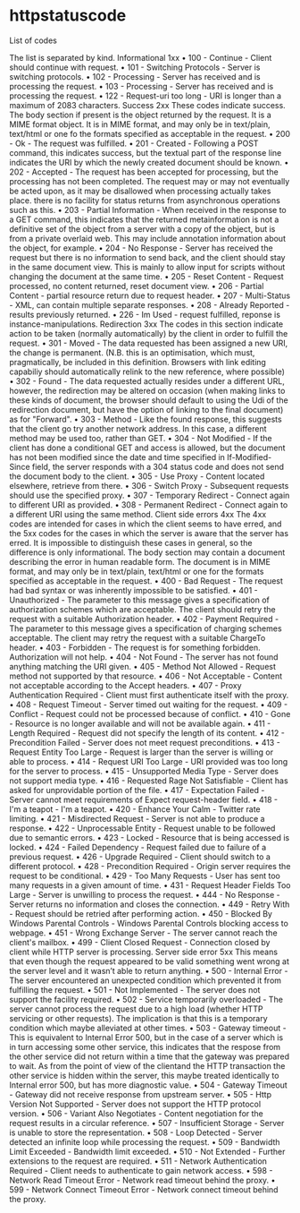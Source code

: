 # httpstatuscode

List of codes

The list is separated by kind.
Informational 1xx
•	100 - Continue - Client should continue with request.
•	101 - Switching Protocols - Server is switching protocols.
•	102 - Processing - Server has received and is processing the request.
•	103 - Processing - Server has received and is processing the request.
•	122 - Request-uri too long - URI is longer than a maximum of 2083 characters.
Success 2xx
These codes indicate success. The body section if present is the object returned by the request. It is a MIME format object. It is in MIME format, and may only be in text/plain, text/html or one fo the formats specified as acceptable in the request.
•	200 - Ok - The request was fulfilled.
•	201 - Created - Following a POST command, this indicates success, but the textual part of the response line indicates the URI by which the newly created document should be known.
•	202 - Accepted - The request has been accepted for processing, but the processing has not been completed. The request may or may not eventually be acted upon, as it may be disallowed when processing actually takes place. there is no facility for status returns from asynchronous operations such as this.
•	203 - Partial Information - When received in the response to a GET command, this indicates that the returned metainformation is not a definitive set of the object from a server with a copy of the object, but is from a private overlaid web. This may include annotation information about the object, for example.
•	204 - No Response - Server has received the request but there is no information to send back, and the client should stay in the same document view. This is mainly to allow input for scripts without changing the document at the same time.
•	205 - Reset Content - Request processed, no content returned, reset document view.
•	206 - Partial Content - partial resource return due to request header.
•	207 - Multi-Status - XML, can contain multiple separate responses.
•	208 - Already Reported - results previously returned.
•	226 - Im Used - request fulfilled, reponse is instance-manipulations.
Redirection 3xx
The codes in this section indicate action to be taken (normally automatically) by the client in order to fulfill the request.
•	301 - Moved - The data requested has been assigned a new URI, the change is permanent. (N.B. this is an optimisation, which must, pragmatically, be included in this definition. Browsers with link editing capabiliy should automatically relink to the new reference, where possible)
•	302 - Found - The data requested actually resides under a different URL, however, the redirection may be altered on occasion (when making links to these kinds of document, the browser should default to using the Udi of the redirection document, but have the option of linking to the final document) as for "Forward".
•	303 - Method - Like the found response, this suggests that the client go try another network address. In this case, a different method may be used too, rather than GET.
•	304 - Not Modified - If the client has done a conditional GET and access is allowed, but the document has not been modified since the date and time specified in If-Modified-Since field, the server responds with a 304 status code and does not send the document body to the client.
•	305 - Use Proxy - Content located elsewhere, retrieve from there.
•	306 - Switch Proxy - Subsequent requests should use the specified proxy.
•	307 - Temporary Redirect - Connect again to different URI as provided.
•	308 - Permanent Redirect - Connect again to a different URI using the same method.
Client side errors 4xx
The 4xx codes are intended for cases in which the client seems to have erred, and the 5xx codes for the cases in which the server is aware that the server has erred. It is impossible to distinguish these cases in general, so the difference is only informational.
The body section may contain a document describing the error in human readable form. The document is in MIME format, and may only be in text/plain, text/html or one for the formats specified as acceptable in the request.
•	400 - Bad Request - The request had bad syntax or was inherently impossible to be satisfied.
•	401 - Unauthorized - The parameter to this message gives a specification of authorization schemes which are acceptable. The client should retry the request with a suitable Authorization header.
•	402 - Payment Required - The parameter to this message gives a specification of charging schemes acceptable. The client may retry the request with a suitable ChargeTo header.
•	403 - Forbidden - The request is for something forbidden. Authorization will not help.
•	404 - Not Found - The server has not found anything matching the URI given.
•	405 - Method Not Allowed - Request method not supported by that resource.
•	406 - Not Acceptable - Content not acceptable according to the Accept headers.
•	407 - Proxy Authentication Required - Client must first authenticate itself with the proxy.
•	408 - Request Timeout - Server timed out waiting for the request.
•	409 - Conflict - Request could not be processed because of conflict.
•	410 - Gone - Resource is no longer available and will not be available again.
•	411 - Length Required - Request did not specify the length of its content.
•	412 - Precondition Failed - Server does not meet request preconditions.
•	413 - Request Entity Too Large - Request is larger than the server is willing or able to process.
•	414 - Request URI Too Large - URI provided was too long for the server to process.
•	415 - Unsupported Media Type - Server does not support media type.
•	416 - Requested Rage Not Satisfiable - Client has asked for unprovidable portion of the file.
•	417 - Expectation Failed - Server cannot meet requirements of Expect request-header field.
•	418 - I'm a teapot - I'm a teapot.
•	420 - Enhance Your Calm - Twitter rate limiting.
•	421 - Misdirected Request - Server is not able to produce a response.
•	422 - Unprocessable Entity - Request unable to be followed due to semantic errors.
•	423 - Locked - Resource that is being accessed is locked.
•	424 - Failed Dependency - Request failed due to failure of a previous request.
•	426 - Upgrade Required - Client should switch to a different protocol.
•	428 - Precondition Required - Origin server requires the request to be conditional.
•	429 - Too Many Requests - User has sent too many requests in a given amount of time.
•	431 - Request Header Fields Too Large - Server is unwilling to process the request.
•	444 - No Response - Server returns no information and closes the connection.
•	449 - Retry With - Request should be retried after performing action.
•	450 - Blocked By Windows Parental Controls - Windows Parental Controls blocking access to webpage.
•	451 - Wrong Exchange Server - The server cannot reach the client's mailbox.
•	499 - Client Closed Request - Connection closed by client while HTTP server is processing.
Server side error 5xx
This means that even though the request appeared to be valid something went wrong at the server level and it wasn’t able to return anything.
•	500 - Internal Error - The server encountered an unexpected condition which prevented it from fulfilling the request.
•	501 - Not Implemented - The server does not support the facility required.
•	502 - Service temporarily overloaded - The server cannot process the request due to a high load (whether HTTP servicing or other requests). The implication is that this is a temporary condition which maybe alleviated at other times.
•	503 - Gateway timeout - This is equivalent to Internal Error 500, but in the case of a server which is in turn accessing some other service, this indicates that the respose from the other service did not return within a time that the gateway was prepared to wait. As from the point of view of the clientand the HTTP transaction the other service is hidden within the server, this maybe treated identically to Internal error 500, but has more diagnostic value.
•	504 - Gateway Timeout - Gateway did not receive response from upstream server.
•	505 - Http Version Not Supported - Server does not support the HTTP protocol version.
•	506 - Variant Also Negotiates - Content negotiation for the request results in a circular reference.
•	507 - Insufficient Storage - Server is unable to store the representation.
•	508 - Loop Detected - Server detected an infinite loop while processing the request.
•	509 - Bandwidth Limit Exceeded - Bandwidth limit exceeded.
•	510 - Not Extended - Further extensions to the request are required.
•	511 - Network Authentication Required - Client needs to authenticate to gain network access.
•	598 - Network Read Timeout Error - Network read timeout behind the proxy.
•	599 - Network Connect Timeout Error - Network connect timeout behind the proxy.

